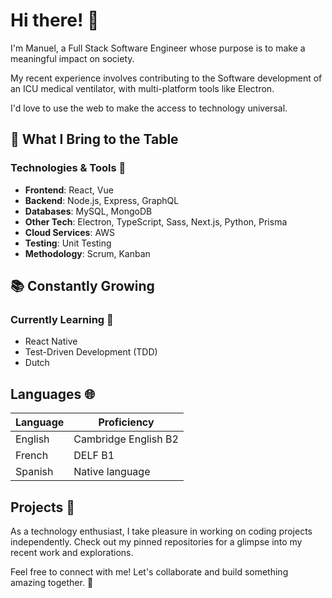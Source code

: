 # Hi there! :wave:

I'm Manuel, a Full Stack Software Engineer whose purpose is to make a meaningful impact on society. 

My recent experience involves contributing to the Software development of an ICU medical ventilator, with multi-platform tools like Electron. 

I'd love to use the web to make the access to technology universal.

## 🚀 What I Bring to the Table

### Technologies & Tools 📜
- **Frontend**: React, Vue
- **Backend**: Node.js, Express, GraphQL
- **Databases**: MySQL, MongoDB
- **Other Tech**: Electron, TypeScript, Sass, Next.js, Python, Prisma
- **Cloud Services**: AWS
- **Testing**: Unit Testing
- **Methodology**: Scrum, Kanban

## 📚 Constantly Growing

### Currently Learning 🌱

- React Native
- Test-Driven Development (TDD)
- Dutch

## Languages 🌐

| Language | Proficiency          |
| -------- | -------------------- |
| English  | Cambridge English B2 |
| French   | DELF B1              |
| Spanish  | Native language      |

## Projects 🚀

As a technology enthusiast, I take pleasure in working on coding projects independently. 
Check out my pinned repositories for a glimpse into my recent work and explorations.

Feel free to connect with me! Let's collaborate and build something amazing together. 🌟